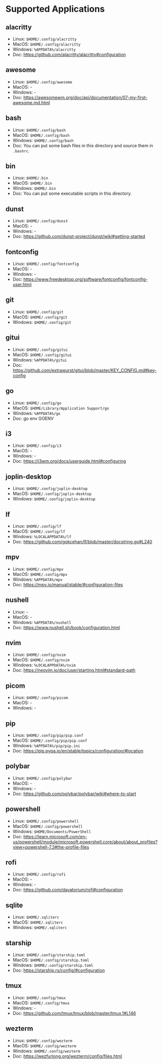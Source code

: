 # Supported Applications

## alacritty

- Linux: `$HOME/.config/alacritty`
- MacOS: `$HOME/.config/alacritty`
- Windows: `%APPDATA%/alacritty`
- Doc: https://github.com/alacritty/alacritty#configuration

## awesome

- Linux: `$HOME/.config/awesome`
- MacOS: -
- Windows: -
- Doc: https://awesomewm.org/doc/api/documentation/07-my-first-awesome.md.html

## bash

- Linux: `$HOME/.config/bash`
- MacOS: `$HOME/.config/bash`
- Windows: `$HOME/.config/bash`
- Doc: You can put some bash files in this directory and source them in `.bashrc`.

## bin

- Linux: `$HOME/.bin`
- MacOS: `$HOME/.bin`
- Windows: `$HOME/.bin`
- Doc: You can put some executable scripts in this directory.

## dunst

- Linux: `$HOME/.config/dunst`
- MacOS: -
- Windows: -
- Doc: https://github.com/dunst-project/dunst/wiki#getting-started

## fontconfig

- Linux: `$HOME/.config/fontconfig`
- MacOS: -
- Windows: -
- Doc: https://www.freedesktop.org/software/fontconfig/fontconfig-user.html

## git

- Linux: `$HOME/.config/git`
- MacOS: `$HOME/.config/git`
- Windows: `$HOME/.config/git`

## gitui

- Linux: `$HOME/.config/gitui`
- MacOS: `$HOME/.config/gitui`
- Windows: `%APPDATA%/gitui`
- Doc: https://github.com/extrawurst/gitui/blob/master/KEY_CONFIG.md#key-config

## go

- Linux: `$HOME/.config/go`
- MacOS: `$HOME/Library/Application Support/go`
- Windows: `%APPDATA%/go`
- Doc: go env GOENV

## i3

- Linux: `$HOME/.config/i3`
- MacOS: -
- Windows: -
- Doc: https://i3wm.org/docs/userguide.html#configuring

## joplin-desktop

- Linux: `$HOME/.config/joplin-desktop`
- MacOS: `$HOME/.config/joplin-desktop`
- Windows: `$HOME/.config/joplin-desktop`

## lf

- Linux: `$HOME/.config/lf`
- MacOS: `$HOME/.config/lf`
- Windows: `%LOCALAPPDATA%/lf`
- Doc: https://github.com/gokcehan/lf/blob/master/docstring.go#L240

## mpv

- Linux: `$HOME/.config/mpv`
- MacOS: `$HOME/.config/mpv`
- Windows: `%APPDATA%/mpv`
- Doc: https://mpv.io/manual/stable/#configuration-files

## nushell

- Linux: -
- MacOS: -
- Windows: `%APPDATA%/nushell`
- Doc: https://www.nushell.sh/book/configuration.html

## nvim

- Linux: `$HOME/.config/nvim`
- MacOS: `$HOME/.config/nvim`
- Windows: `%LOCALAPPDATA%/nvim`
- Doc: https://neovim.io/doc/user/starting.html#standard-path

## picom

- Linux: `$HOME/.config/picom`
- MacOS: -
- Windows: -

## pip

- Linux: `$HOME/.config/pip/pip.conf`
- MacOS: `$HOME/.config/pip/pip.conf`
- Windows: `%APPDATA%/pip/pip.ini`
- Doc: https://pip.pypa.io/en/stable/topics/configuration/#location

## polybar

- Linux: `$HOME/.config/polybar`
- MacOS: -
- Windows: -
- Doc: https://github.com/polybar/polybar/wiki#where-to-start

## powershell

- Linux: `$HOME/.config/powershell`
- MacOS: `$HOME/.config/powershell`
- Windows: `$HOME/Documents/PowerShell`
- Doc: https://learn.microsoft.com/en-us/powershell/module/microsoft.powershell.core/about/about_profiles?view=powershell-7.3#the-profile-files

## rofi

- Linux: `$HOME/.config/rofi`
- MacOS: -
- Windows: -
- Doc: https://github.com/davatorium/rofi#configuration

## sqlite

- Linux: `$HOME/.sqliterc`
- MacOS: `$HOME/.sqliterc`
- Windows: `$HOME/.sqliterc`

## starship

- Linux: `$HOME/.config/starship.toml`
- MacOS: `$HOME/.config/starship.toml`
- Windows: `$HOME/.config/starship.toml`
- Doc: https://starship.rs/config/#configuration

## tmux

- Linux: `$HOME/.config/tmux`
- MacOS: `$HOME/.config/tmux`
- Windows: -
- Doc: https://github.com/tmux/tmux/blob/master/tmux.1#L146

## wezterm

- Linux: `$HOME/.config/wezterm`
- MacOS: `$HOME/.config/wezterm`
- Windows: `$HOME/.config/wezterm`
- Doc: https://wezfurlong.org/wezterm/config/files.html


